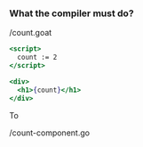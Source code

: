 ### What the compiler must do?

/count.goat
```jsx
<script>
  count := 2
</script>

<div>
  <h1>{count}</h1>
</div>

```

To

/count-component.go
```



```
